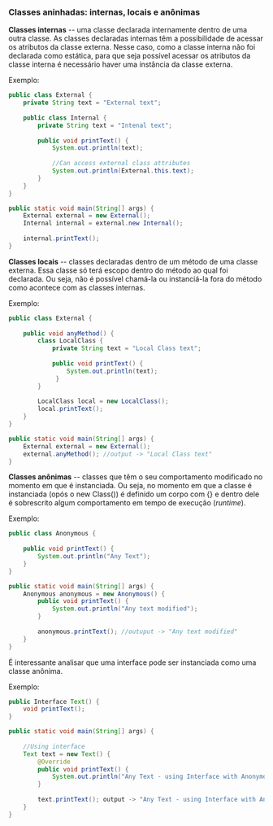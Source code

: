 ### Classes aninhadas: internas, locais e anônimas
**Classes internas** -- uma classe declarada internamente dentro de uma outra classe. As classes declaradas internas têm a possibilidade de acessar os atributos da classe externa.
Nesse caso, como a classe interna não foi declarada como estática, para que seja possível acessar os atributos da classe interna é necessário haver uma instância da classe externa.

Exemplo:
```java
public class External {
    private String text = "External text";
    
    public class Internal {
        private String text = "Intenal text";
        
        public void printText() {
            System.out.println(text);
            
            //Can access external class attributes
            System.out.println(External.this.text);
        }
    }
}

public static void main(String[] args) {
    External external = new External();
    Internal internal = external.new Internal();
    
    internal.printText(); 
}
```

**Classes locais** -- classes declaradas dentro de um método de uma classe externa. Essa classe só terá escopo dentro do método ao qual foi declarada. Ou seja, não é possível chamá-la ou instanciá-la fora do método como acontece com as classes internas.  

Exemplo: 
```java
public class External {
    
    public void anyMethod() {
        class LocalClass {
            private String text = "Local Class text";
            
            public void printText() {
                System.out.println(text);
             }
        }
        
        LocalClass local = new LocalClass();
        local.printText();
    }
}

public static void main(String[] args) {
    External external = new External();
    external.anyMethod(); //output -> "Local Class text"
}
```

**Classes anônimas** -- classes que têm o seu comportamento modificado no momento em que é instanciada. Ou seja, no momento em que a classe é instanciada (opós o new Class()) é definido um corpo com {} e dentro dele é sobrescrito algum comportamento em tempo de execução (_runtime_).

Exemplo:
```java
public class Anonymous {
    
    public void printText() {
        System.out.println("Any Text");
    }
}

public static void main(String[] args) {
    Anonymous anonymous = new Anonymous() {
        public void printText() {
            System.out.println("Any text modified");
        }
        
        anonymous.printText(); //outuput -> "Any text modified"
    }
}
```

É interessante analisar que uma interface pode ser instanciada como uma classe anônima. 

Exemplo:
```java
public Interface Text() {
    void printText();
}

public static void main(String[] args) {
    
    //Using interface   
    Text text = new Text() {
        @Override
        public void printText() {
            System.out.println("Any Text - using Interface with Anonymous class")
        }
        
        text.printText(); output -> "Any Text - using Interface with Anonymous class"
    }
}
```
